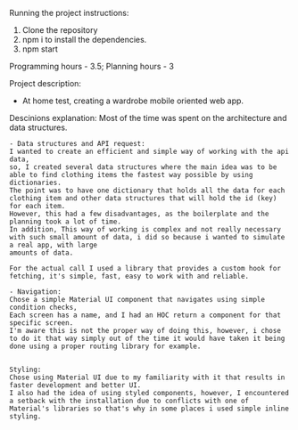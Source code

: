 Running the project instructions:
  1. Clone the repository
  2. npm i to install the dependencies.
  3. npm start

Programming hours - 3.5;
Planning hours - 3

Project description: 
  - At home test, creating a wardrobe mobile oriented web app.
  
 Descinions explanation:
 Most of the time was spent on the architecture and data structures.
 
    - Data structures and API request:
    I wanted to create an efficient and simple way of working with the api data,
    so, I created several data structures where the main idea was to be able to find clothing items the fastest way possible by using dictionaries.
    The point was to have one dictionary that holds all the data for each clothing item and other data structures that will hold the id (key) for each item.
    However, this had a few disadvantages, as the boilerplate and the planning took a lot of time.
    In addition, This way of working is complex and not really necessary with such small amount of data, i did so because i wanted to simulate a real app, with large
    amounts of data.
    
    For the actual call I used a library that provides a custom hook for fetching, it's simple, fast, easy to work with and reliable.

    - Navigation:
    Chose a simple Material UI component that navigates using simple condition checks, 
    Each screen has a name, and I had an HOC return a component for that specific screen.
    I'm aware this is not the proper way of doing this, however, i chose to do it that way simply out of the time it would have taken it being done using a proper routing library for example.


    Styling:
    Chose using Material UI due to my familiarity with it that results in faster development and better UI.
    I also had the idea of using styled components, however, I encountered a setback with the installation due to conflicts with one of Material's libraries so that's why in some places i used simple inline styling.
